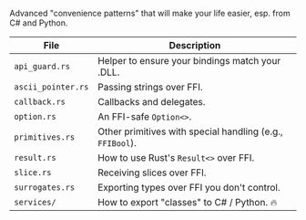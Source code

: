 Advanced "convenience patterns" that will make your life easier, esp. from C# and Python.

| File               | Description                                               |
|--------------------|-----------------------------------------------------------|
| `api_guard.rs`     | Helper to ensure your bindings match your .DLL.           |
| `ascii_pointer.rs` | Passing strings over FFI.                                 |
| `callback.rs`      | Callbacks and delegates.                                  |
| `option.rs`        | An FFI-safe `Option<>`.                                   |
| `primitives.rs`    | Other primitives with special handling (e.g., `FFIBool`). |
| `result.rs`        | How to use Rust's `Result<>` over FFI.                    |
| `slice.rs`         | Receiving slices over FFI.                                |
| `surrogates.rs`    | Exporting types over FFI you don't control.               |
| `services/`        | How to export "classes" to C# / Python. 🔥                |
